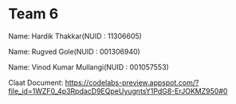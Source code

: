 
# Team 6
 
Name: Hardik Thakkar(NUID : 11306605) 

Name: Rugved Gole(NUID : 001306940)

Name: Vinod Kumar Mullangi(NUID : 001057553)



Claat Document:
https://codelabs-preview.appspot.com/?file_id=1WZF0_4p3RpdacD9EQpeUyugntsY1PdG8-ErJOKMZ950#0